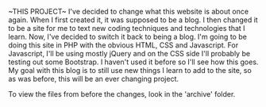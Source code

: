 ~THIS PROJECT~
I've decided to change what this website is about once again. When I first created it,
it was supposed to be a blog. I then changed it to be a site for me to text new coding
techniques and technologies that I learn. Now, I've decided to switch it back to being
a blog. I'm going to be doing this site in PHP with the obvious HTML, CSS and Javascript.
For Javascript, I'll be using mostly jQuery and on the CSS side I'll probably be testing
out some Bootstrap. I haven't used it before so I'll see how this goes. My goal with
this blog is to still use new things I learn to add to the site, so as was before, this
will be an ever changing project.

To view the files from before the changes, look in the 'archive' folder.


